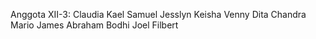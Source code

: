 Anggota XII-3:
Claudia
Kael
Samuel
Jesslyn
Keisha
Venny
Dita
Chandra
Mario
James
Abraham
Bodhi
Joel
Filbert

